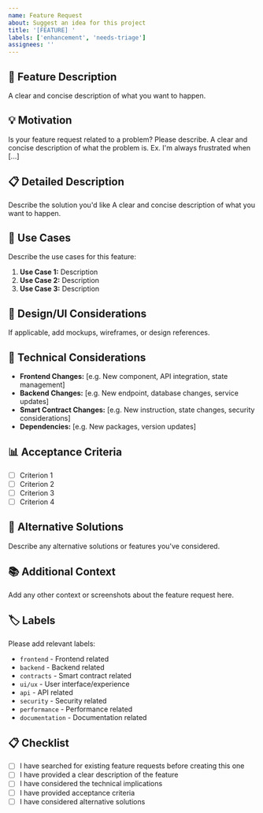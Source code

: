 ```yaml
---
name: Feature Request
about: Suggest an idea for this project
title: '[FEATURE] '
labels: ['enhancement', 'needs-triage']
assignees: ''
---
```


## 🚀 Feature Description
A clear and concise description of what you want to happen.

## 💡 Motivation
Is your feature request related to a problem? Please describe.
A clear and concise description of what the problem is. Ex. I'm always frustrated when [...]

## 📋 Detailed Description
Describe the solution you'd like
A clear and concise description of what you want to happen.

## 🎯 Use Cases
Describe the use cases for this feature:
1. **Use Case 1:** Description
2. **Use Case 2:** Description
3. **Use Case 3:** Description

## 🎨 Design/UI Considerations
If applicable, add mockups, wireframes, or design references.

## 🔧 Technical Considerations
- **Frontend Changes:** [e.g. New component, API integration, state management]
- **Backend Changes:** [e.g. New endpoint, database changes, service updates]
- **Smart Contract Changes:** [e.g. New instruction, state changes, security considerations]
- **Dependencies:** [e.g. New packages, version updates]

## 📊 Acceptance Criteria
- [ ] Criterion 1
- [ ] Criterion 2
- [ ] Criterion 3
- [ ] Criterion 4

## 🔄 Alternative Solutions
Describe any alternative solutions or features you've considered.

## 📚 Additional Context
Add any other context or screenshots about the feature request here.

## 🏷️ Labels
Please add relevant labels:
- `frontend` - Frontend related
- `backend` - Backend related
- `contracts` - Smart contract related
- `ui/ux` - User interface/experience
- `api` - API related
- `security` - Security related
- `performance` - Performance related
- `documentation` - Documentation related

## 📋 Checklist
- [ ] I have searched for existing feature requests before creating this one
- [ ] I have provided a clear description of the feature
- [ ] I have considered the technical implications
- [ ] I have provided acceptance criteria
- [ ] I have considered alternative solutions
